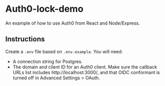 # Auth0-lock-demo

An example of how to use Auth0 from React and Node/Express.

## Instructions

Create a `.env` file based on `.env.example`. You will need:
* A connection string for Postgres.
* The domain and client ID for an Auth0 client. Make sure the callback URLs list includes http://localhost:3000/, and that OIDC conformant is turned off in Advanced Settings > OAuth.
